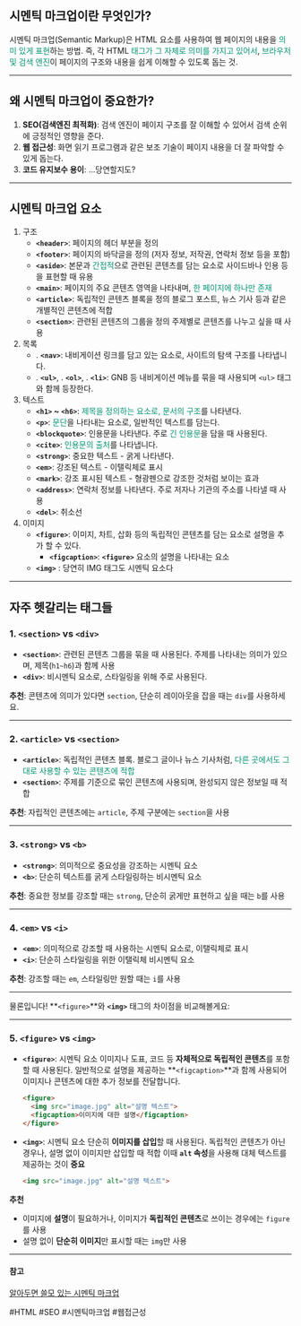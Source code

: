 
## 시멘틱 마크업이란 무엇인가?
시멘틱 마크업(Semantic Markup)은 HTML 요소를 사용하여 웹 페이지의 내용을 <font color="#009272">의미 있게 표현</font>하는 방법.
즉, 각 HTML <font color="#009272">태그가 그 자체로 의미를 가지고 있어서</font>, <font color="#009272">브라우저 및 검색 엔진</font>이 페이지의 구조와 내용을 쉽게 이해할 수 있도록 돕는 것.

---
## 왜 시멘틱 마크업이 중요한가?
1. **SEO(검색엔진 최적화)**: 검색 엔진이 페이지 구조를 잘 이해할 수 있어서 검색 순위에 긍정적인 영향을 준다.
2. **웹 접근성**: 화면 읽기 프로그램과 같은 보조 기술이 페이지 내용을 더 잘 파악할 수 있게 돕는다.
3. **코드 유지보수 용이**: ...당연할지도?
---
## 시멘틱 마크업 요소

1. 구조
	- **`<header>`**: 페이지의 헤더 부분을 정의
	- **`<footer>`**: 페이지의 바닥글을 정의 (저자 정보, 저작권, 연락처 정보 등을 포함)
	- **`<aside>`**: 본문과 <font color="#009272">간접적</font>으로 관련된 콘텐츠를 담는 요소로 사이드바나 인용 등을 표현할 때 유용
	- **`<main>`**: 페이지의 주요 콘텐츠 영역을 나타내며, <font color="#009272">한 페이지에 하나만 존재</font>
	- **`<article>`**: 독립적인 콘텐츠 블록을 정의
		블로그 포스트, 뉴스 기사 등과 같은 개별적인 콘텐츠에 적합
	 - **`<section>`**: 관련된 콘텐츠의 그룹을 정의
		주제별로 콘텐츠를 나누고 싶을 때 사용
2. 목록
	- . **`<nav>`**: 내비게이션 링크를 담고 있는 요소로, 사이트의 탐색 구조를 나타냅니다.
	- . **`<ul>`**, . **`<ol>`**, . **`<li>`**: GNB 등 내비게이션 메뉴를 묶을 때 사용되며 `<ul>` 태그와 함께 등장한다.
3. 텍스트 
	- **`<h1>` ~ `<h6>`**: <font color="#009272">제목을 정의하는 요소로, 문서의 구조</font>를 나타낸다.
	- **`<p>`**: <font color="#009272">문단</font>을 나타내는 요소로, 일반적인 텍스트를 담는다.
	- **`<blockquote>`**: 인용문을 나타낸다. 주로<font color="#009272"> 긴 인용문</font>을 담을 때 사용된다.
	- **`<cite>`**: <font color="#009272">인용문의 출처</font>를 나타냅니다.
	- **`<strong>`**: 중요한 텍스트 - 굵게 나타낸다.
	- **`<em>`**: 강조된 텍스트 - 이탤릭체로 표시
	- **`<mark>`**: 강조 표시된 텍스트 - 형광펜으로 강조한 것처럼 보이는 효과
	- **`<address>`**: 연락처 정보를 나타낸다. 주로 저자나 기관의 주소를 나타낼 때 사용
	- **`<del>`**: 취소선
1. 이미지 
	- **`<figure>`**: 이미지, 차트, 삽화 등의 독립적인 콘텐츠를 담는 요소로 설명을 추가 할 수 있다.
		- **`<figcaption>`**: **`<figure>`** 요소의 설명을 나타내는 요소
     - **`<img>`** : 당연히 IMG 태그도 시멘틱 요소다

---
## 자주 헷갈리는 태그들

### 1. **`<section>` vs `<div>`**

- **`<section>`**: 관련된 콘텐츠 그룹을 묶을 때 사용된다. 주제를 나타내는 의미가 있으며,  제목(`h1~h6`)과 함께 사용
- **`<div>`**: 비시멘틱 요소로, 스타일링을 위해 주로 사용된다.

**추천**: 콘텐츠에 의미가 있다면 `section`, 단순히 레이아웃을 잡을 때는 `div`를 사용하세요.
****
### 2. **`<article>` vs `<section>`**

- **`<article>`**: 독립적인 콘텐츠 블록. 블로그 글이나 뉴스 기사처럼, <font color="#009272">다른 곳에서도 그대로 사용할 수 있는 콘텐츠에 적합</font>
- **`<section>`**: 주제를 기준으로 묶인 콘텐츠에 사용되며, 완성되지 않은 정보일 때 적합

**추천**: 자립적인 콘텐츠에는 `article`, 주제 구분에는 `section`을 사용
***
### 3. **`<strong>` vs `<b>`**

- **`<strong>`**: 의미적으로 중요성을 강조하는 시멘틱 요소
- **`<b>`**: 단순히 텍스트를 굵게 스타일링하는 비시멘틱 요소

**추천**: 중요한 정보를 강조할 때는 `strong`, 단순히 굵게만 표현하고 싶을 때는 `b`를 사용
***
### 4. **`<em>` vs `<i>`**

- **`<em>`**: 의미적으로 강조할 때 사용하는 시멘틱 요소로, 이탤릭체로 표시
- **`<i>`**: 단순히 스타일링을 위한 이탤릭체 비시멘틱 요소

**추천**: 강조할 때는 `em`, 스타일링만 원할 때는 `i`를 사용
***
물론입니다! **`<figure>`**와 **`<img>`** 태그의 차이점을 비교해볼게요:

---

### 5. **`<figure>` vs `<img>`**

- **`<figure>`**: 시멘틱 요소
이미지나 도표, 코드 등 **자체적으로 독립적인 콘텐츠**를 포함할 때 사용된다.
일반적으로 설명을 제공하는 **`<figcaption>`**과 함께 사용되어 이미지나 콘텐츠에 대한 추가 정보를 전달합니다.    
  
  
   
  ```html
  <figure>
    <img src="image.jpg" alt="설명 텍스트">
    <figcaption>이미지에 대한 설명</figcaption>
  </figure>
  ```


- **`<img>`**: 시멘틱 요소
단순히 **이미지를 삽입**할 때 사용된다.
독립적인 콘텐츠가 아닌 경우나, 설명 없이 이미지만 삽입할 때 적합
이때 **`alt` 속성**을 사용해 대체 텍스트를 제공하는 것이 **중요**
  ```html
  <img src="image.jpg" alt="설명 텍스트">
  ```

**추천**
- 이미지에 **설명**이 필요하거나, 이미지가 **독립적인 콘텐츠**로 쓰이는 경우에는 `figure`를 사용
- 설명 없이 **단순히 이미지**만 표시할 때는 `img`만 사용

***

#### 참고
[알아두면 쓸모 있는 시멘틱 마크업](https://brunch.co.kr/@tigrisdesign/7)

#HTML #SEO #시멘틱마크업 #웹접근성 